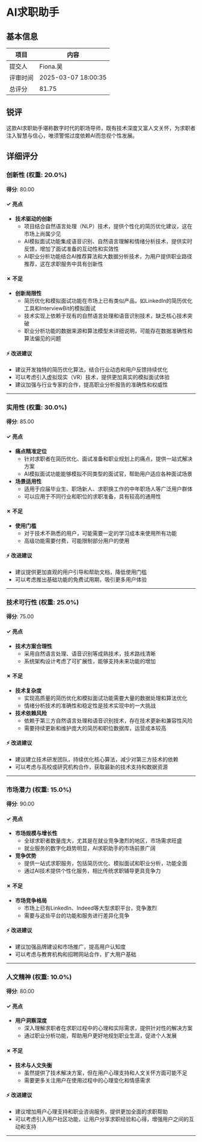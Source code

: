 # AI求职助手

## 基本信息

| 项目 | 内容 |
|------|------|
| 提交人 | Fiona.吴 |
| 评审时间 | 2025-03-07 18:00:35 |
| 总评分 | 81.75 |

## 锐评

这款AI求职助手堪称数字时代的职场导师，既有技术深度又富人文关怀，为求职者注入智慧与信心，唯须警惕过度依赖AI而忽视个性发展。

## 详细评分

### 创新性 (权重: 20.0%)

**得分**: 80.00

#### ✓ 亮点

* **技术驱动的创新**
  * 项目结合自然语言处理（NLP）技术，提供个性化的简历优化建议，这在市场上尚属少见
  * AI模拟面试功能集成语音识别、自然语言理解和情绪分析技术，提供实时反馈，增加了面试准备的互动性和实效性
  * AI职业分析功能结合AI推荐算法和大数据分析技术，为用户提供职业路径推荐，这在求职服务中具有创新性

#### ✗ 不足

* **创新局限性**
  * 简历优化和模拟面试功能在市场上已有类似产品，如LinkedIn的简历优化工具和InterviewBit的模拟面试
  * 技术实现上依赖于现有的自然语言处理和语音识别技术，缺乏核心技术突破
  * 职业分析功能的数据来源和算法模型未详细说明，可能存在数据准确性和算法偏见的问题

#### ⚡ 改进建议

* 建议开发独特的简历优化算法，结合行业动态和用户反馈持续优化
* 可以考虑引入虚拟现实（VR）技术，提供更加真实的模拟面试体验
* 建议加强与行业专家的合作，提高职业分析报告的准确性和权威性

---

### 实用性 (权重: 30.0%)

**得分**: 85.00

#### ✓ 亮点

* **痛点精准定位**
  * 针对求职者在简历优化、面试准备和职业规划上的痛点，提供一站式解决方案
  * AI模拟面试功能能够模拟不同类型的面试官，帮助用户适应各种面试场景
* **场景适用性**
  * 适用于应届毕业生、职场新人、求职换工作的中年职场人等广泛用户群体
  * 可以应用于不同行业和职位的求职准备，具有较高的通用性

#### ✗ 不足

* **使用门槛**
  * 对于技术不熟悉的用户，可能需要一定的学习成本来使用所有功能
  * 高级功能需要付费，可能限制部分用户的使用

#### ⚡ 改进建议

* 建议提供更加直观的用户引导和帮助文档，降低使用门槛
* 可以考虑推出基础功能的免费试用期，吸引更多用户体验

---

### 技术可行性 (权重: 25.0%)

**得分**: 75.00

#### ✓ 亮点

* **技术方案合理性**
  * 采用自然语言处理、语音识别等成熟技术，技术路线清晰
  * 系统架构设计考虑了可扩展性，能够支持未来功能的增加

#### ✗ 不足

* **技术复杂度**
  * 实现高质量的简历优化和模拟面试功能需要大量的数据处理和算法优化
  * 情绪分析技术的准确性和稳定性是技术实现中的一大挑战
* **技术依赖风险**
  * 依赖于第三方自然语言处理和语音识别技术，存在技术更新和兼容性风险
  * 需要持续更新和维护庞大的简历和职位数据库，运营成本较高

#### ⚡ 改进建议

* 建议建立技术研发团队，持续优化核心算法，减少对第三方技术的依赖
* 可以考虑与高校或研究机构合作，获取最新的技术支持和数据资源

---

### 市场潜力 (权重: 15.0%)

**得分**: 90.00

#### ✓ 亮点

* **市场规模与增长性**
  * 全球求职者数量庞大，尤其是在就业竞争激烈的地区，市场需求旺盛
  * 就业服务的数字化趋势明显，AI求职助手的市场前景广阔
* **竞争优势**
  * 提供一站式求职服务，包括简历优化、模拟面试和职业分析，功能全面
  * 通过AI技术提供个性化服务，相比传统求职辅导更具竞争力

#### ✗ 不足

* **市场竞争格局**
  * 市场上已有LinkedIn、Indeed等大型求职平台，竞争激烈
  * 需要与这些平台的功能和服务进行差异化竞争

#### ⚡ 改进建议

* 建议加强品牌建设和市场推广，提高用户认知度
* 可以考虑与教育机构和招聘网站合作，扩大用户基础

---

### 人文精神 (权重: 10.0%)

**得分**: 80.00

#### ✓ 亮点

* **用户洞察深度**
  * 深入理解求职者在求职过程中的心理和实际需求，提供针对性的解决方案
  * 通过职业分析功能，帮助用户更好地规划职业生涯，促进个人发展

#### ✗ 不足

* **技术与人文失衡**
  * 虽然提供了技术解决方案，但在用户心理支持和人文关怀方面可能不足
  * 需要更多关注用户在使用过程中的心理变化和情感需求

#### ⚡ 改进建议

* 建议增加用户心理支持和职业咨询服务，提供更加全面的求职帮助
* 可以考虑引入用户社区功能，让用户分享求职经验和心得，增强用户之间的互动和支持

---

